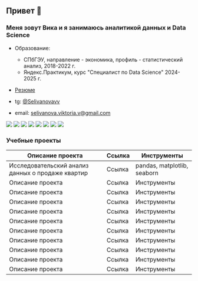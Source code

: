 ## Привет 👋

### Меня зовут Вика и я занимаюсь аналитикой данных и Data Science

* Образование:
  
  * СПбГЭУ, направление - экономика, профиль - статистический анализ, 2018-2022 г.
  * Яндекс.Практикум, курс "Специалист по Data Science" 2024-2025 г.

* [Резюме](https://spb.hh.ru/resume/617d0840ff0cddc6680039ed1f424f6d50464e)  
* tg: [@Selivanovavv](https://t.me/selivanovavv)  
* email: <selivanova.viktoria.v@gmail.com>

![](https://img.shields.io/badge/Python-blue?logo=python&logoColor=white&style=for-the-badge)
![](https://img.shields.io/badge/Numpy-2F4F4F?logo=numpy&logoColor=white&style=for-the-badge)
![](https://img.shields.io/badge/Pandas-778899?logo=pandas&logoColor=white&style=for-the-badge)
![](https://img.shields.io/badge/Matplotlib-white?logo=matplotlib&logoColor=grey&style=for-the-badge)
![](https://img.shields.io/badge/Seaborn-navy?logo=seaborn&logoColor=white&style=for-the-badge)
![](https://img.shields.io/badge/Sklearn-grey?logo=Scikit-learn&logoColor=white&style=for-the-badge)
![](https://img.shields.io/badge/PyTorch-B0E0E6?logo=PyTorch&logoColor=grey&style=for-the-badge)
![](https://img.shields.io/badge/PostgreSQL-6495DE?logo=PostgreSQL&logoColor=white&style=for-the-badge)


### Учебные проекты

| Описание проекта | Ссылка | Инструменты |
| --- | --- | --- |
| Исследовательский анализ данных о продаже квартир | Ссылка | pandas, matplotlib, seaborn |
| Описание проекта | Ссылка | Инструменты |
| Описание проекта | Ссылка | Инструменты |
| Описание проекта | Ссылка | Инструменты |
| Описание проекта | Ссылка | Инструменты |
| Описание проекта | Ссылка | Инструменты |
| Описание проекта | Ссылка | Инструменты |
| Описание проекта | Ссылка | Инструменты |
| Описание проекта | Ссылка | Инструменты |
| Описание проекта | Ссылка | Инструменты |
| Описание проекта | Ссылка | Инструменты |

<!--
**selivanovaviktoria/selivanovaviktoria** is a ✨ _special_ ✨ repository because its `README.md` (this file) appears on your GitHub profile.

[Резюме](https://spb.hh.ru/resume/617d0840ff0cddc6680039ed1f424f6d50464e)

- 🔭 I’m currently working on ...
- 🌱 I’m currently learning ...
- 👯 I’m looking to collaborate on ...
- 🤔 I’m looking for help with ...
- 💬 Ask me about ...
- 📫 How to reach me: ...
- 😄 Pronouns: ...
- ⚡ Fun fact: ...
-->
